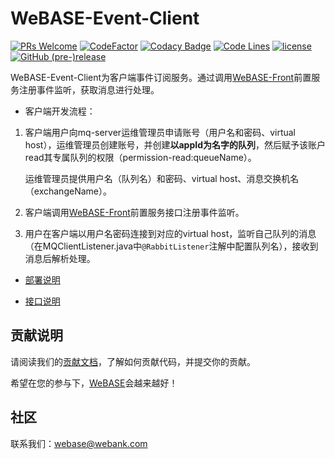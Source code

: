 # WeBASE-Event-Client
[![PRs Welcome](https://img.shields.io/badge/PRs-welcome-brightgreen.svg?style=flat-square)](https://webasedoc.readthedocs.io/zh_CN/latest/docs/WeBASE/CONTRIBUTING.html)
[![CodeFactor](https://www.codefactor.io/repository/github/webankblockchain/WeBASE-Event-Client/badge)](https://www.codefactor.io/repository/github/webankblockchain/WeBASE-Event-Client)
[![Codacy Badge](https://api.codacy.com/project/badge/Grade/f5be085401f54e7080a654693ac260d4)](https://www.codacy.com/gh/WeBankBlockchain/WeBASE-Event-Client?utm_source=github.com&amp;utm_medium=referral&amp;utm_content=WeBankBlockchain/WeBASE-Event-Client&amp;utm_campaign=Badge_Grade)
[![Code Lines](https://tokei.rs/b1/github/WeBankBlockchain/WeBASE-Event-Client?category=code)](https://github.com/WeBankBlockchain/WeBASE-Event-Client)
[![license](http://img.shields.io/badge/license-Apache%20v2-blue.svg)](http://www.apache.org/licenses/)
[![GitHub (pre-)release](https://img.shields.io/github/release/WeBankBlockchain/WeBASE-Event-Client/all.svg)](https://github.com/WeBankBlockchain/WeBASE-Event-Client/releases)


WeBASE-Event-Client为客户端事件订阅服务。通过调用[WeBASE-Front](https://github.com/WeBankFinTech/WeBASE-Front)前置服务注册事件监听，获取消息进行处理。

- 客户端开发流程：

1. 客户端用户向mq-server运维管理员申请账号（用户名和密码、virtual host），运维管理员创建账号，并创建**以appId为名字的队列**，然后赋予该账户read其专属队列的权限（permission-read:queueName）。

   运维管理员提供用户名（队列名）和密码、virtual host、消息交换机名（exchangeName）。

2. 客户端调用[WeBASE-Front](https://github.com/WeBankFinTech/WeBASE-Front)前置服务接口注册事件监听。

3. 用户在客户端以用户名密码连接到对应的virtual host，监听自己队列的消息（在MQClientListener.java中`@RabbitListener`注解中配置队列名），接收到消息后解析处理。

- [部署说明](./install.md)

- [接口说明](./interface.md)

## 贡献说明
请阅读我们的[贡献文档](<https://webasedoc.readthedocs.io/zh_CN/latest/docs/WeBASE/CONTRIBUTING.html>)，了解如何贡献代码，并提交你的贡献。

希望在您的参与下，[WeBASE](<https://webasedoc.readthedocs.io/zh_CN/latest/index.html>)会越来越好！

## 社区
联系我们：webase@webank.com

